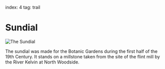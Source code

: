 index: 4
tag: trail

# Sundial

![The Sundial](image:sundial.jpg)

The sundial was made for the Botanic Gardens during
the first half of the 19th Century. It stands on a millstone
taken from the site of the flint mill by the River Kelvin at
North Woodside.
